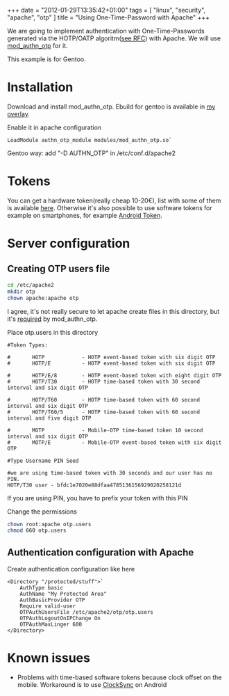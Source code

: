 +++
date = "2012-01-29T13:35:42+01:00"
tags = [ "linux", "security", "apache", "otp" ]
title = "Using One-Time-Password with Apache"
+++

We are going to implement authentication with One-Time-Passwords generated via the HOTP/OATP algoritm([see RFC](http://www.ietf.org/rfc/rfc4226.txt)) with Apache. We will use [mod_authn_otp](http://code.google.com/p/mod-authn-otp/) for it.

This example is for Gentoo.

<!--more-->

# Installation

Download and install mod_authn_otp. Ebuild for gentoo is available in [my overlay](https://github.com/artem-sidorenko/portage-2realities).

Enable it in apache configuration

```text
LoadModule authn_otp_module modules/mod_authn_otp.so`
```

Gentoo way: add "-D AUTHN_OTP" in /etc/conf.d/apache2

# Tokens

You can get a hardware token(really cheap 10-20€), list with some of them is available [here](http://code.google.com/p/mod-authn-otp/wiki/Tokens). Otherwise it's also possible to use software tokens for example on smartphones, for example [Android Token](http://code.google.com/p/androidtoken/).

# Server configuration

## Creating OTP users file

```bash
cd /etc/apache2
mkdir otp
chown apache:apache otp
```

I agree, it's not really secure to let apache create files in this directory, but it's [required](http://code.google.com/p/mod-authn-otp/wiki/Configuration#OTPAuthUsersFile) by mod_authn_otp.

Place otp.users in this directory

```text
#Token Types:

#       HOTP            - HOTP event-based token with six digit OTP
#       HOTP/E          - HOTP event-based token with six digit OTP

#       HOTP/E/8        - HOTP event-based token with eight digit OTP
#       HOTP/T30        - HOTP time-based token with 30 second interval and six digit OTP

#       HOTP/T60        - HOTP time-based token with 60 second interval and six digit OTP
#       HOTP/T60/5      - HOTP time-based token with 60 second interval and five digit OTP

#       MOTP            - Mobile-OTP time-based token 10 second interval and six digit OTP
#       MOTP/E          - Mobile-OTP event-based token with six digit OTP

#Type Username PIN Seed

#we are using time-based token with 30 seconds and our user has no PIN.
HOTP/T30 user - bfdc1e7020e88dfaa4785136156929020258121d
```

If you are using PIN, you have to prefix your token with this PIN

Change the permissions

```bash
chown root:apache otp.users
chmod 660 otp.users
```

## Authentication configuration with Apache

Create authentication configuration like here

```text
<Directory "/protected/stuff">`
    AuthType basic
    AuthName "My Protected Area"
    AuthBasicProvider OTP
    Require valid-user
    OTPAuthUsersFile /etc/apache2/otp/otp.users
    OTPAuthLogoutOnIPChange On
    OTPAuthMaxLinger 600
</Directory>
```

# Known issues

- Problems with time-based software tokens because clock offset on the mobile. Workaround is to use [ClockSync](https///market.android.com/details?id=ru.org.amip.ClockSync) on Android
